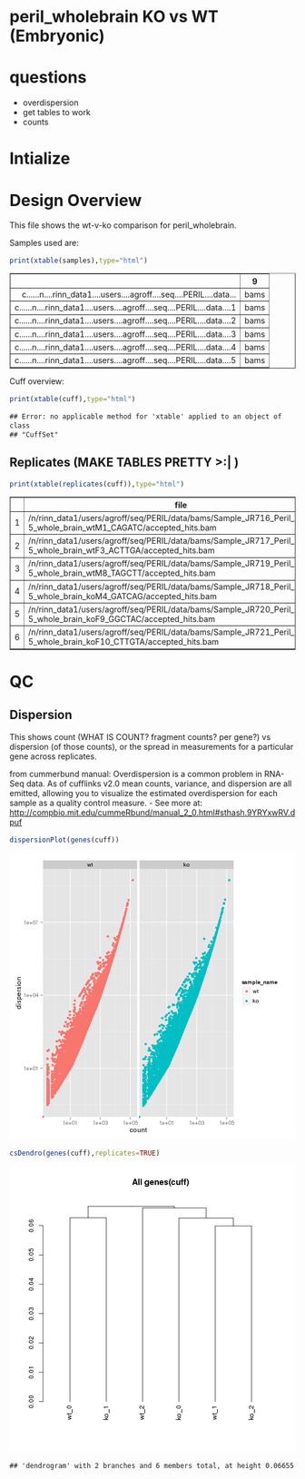 peril_wholebrain KO vs WT (Embryonic)
======================================

# questions
- overdispersion
- get tables to work
- counts






# Intialize


# Design Overview

This file shows the wt-v-ko comparison for peril_wholebrain. 

Samples used are:

```r
print(xtable(samples),type="html")
```

<!-- html table generated in R 3.0.2 by xtable 1.7-3 package -->
<!-- Thu Jun 12 13:11:50 2014 -->
<TABLE border=1>
<TR> <TH>  </TH> <TH> 9 </TH>  </TR>
  <TR> <TD align="right"> c......n....rinn_data1....users....agroff....seq....PERIL....data... </TD> <TD> bams </TD> </TR>
  <TR> <TD align="right"> c......n....rinn_data1....users....agroff....seq....PERIL....data....1 </TD> <TD> bams </TD> </TR>
  <TR> <TD align="right"> c......n....rinn_data1....users....agroff....seq....PERIL....data....2 </TD> <TD> bams </TD> </TR>
  <TR> <TD align="right"> c......n....rinn_data1....users....agroff....seq....PERIL....data....3 </TD> <TD> bams </TD> </TR>
  <TR> <TD align="right"> c......n....rinn_data1....users....agroff....seq....PERIL....data....4 </TD> <TD> bams </TD> </TR>
  <TR> <TD align="right"> c......n....rinn_data1....users....agroff....seq....PERIL....data....5 </TD> <TD> bams </TD> </TR>
   </TABLE>


Cuff overview:

```r
print(xtable(cuff),type="html")
```

```
## Error: no applicable method for 'xtable' applied to an object of class
## "CuffSet"
```

## Replicates (MAKE TABLES PRETTY >:| )

```r
print(xtable(replicates(cuff)),type="html")
```

<!-- html table generated in R 3.0.2 by xtable 1.7-3 package -->
<!-- Thu Jun 12 13:11:50 2014 -->
<TABLE border=1>
<TR> <TH>  </TH> <TH> file </TH> <TH> sample_name </TH> <TH> replicate </TH> <TH> rep_name </TH> <TH> total_mass </TH> <TH> norm_mass </TH> <TH> internal_scale </TH> <TH> external_scale </TH>  </TR>
  <TR> <TD align="right"> 1 </TD> <TD> /n/rinn_data1/users/agroff/seq/PERIL/data/bams/Sample_JR716_Peril_L43_E14-5_whole_brain_wtM1_CAGATC/accepted_hits.bam </TD> <TD> wt </TD> <TD align="right">   0 </TD> <TD> wt_0 </TD> <TD align="right"> 28383700.00 </TD> <TD align="right"> 25891500.00 </TD> <TD align="right"> 1.09 </TD> <TD align="right"> 1.00 </TD> </TR>
  <TR> <TD align="right"> 2 </TD> <TD> /n/rinn_data1/users/agroff/seq/PERIL/data/bams/Sample_JR717_Peril_L43_E14-5_whole_brain_wtF3_ACTTGA/accepted_hits.bam </TD> <TD> wt </TD> <TD align="right">   1 </TD> <TD> wt_1 </TD> <TD align="right"> 27709200.00 </TD> <TD align="right"> 25891500.00 </TD> <TD align="right"> 1.08 </TD> <TD align="right"> 1.00 </TD> </TR>
  <TR> <TD align="right"> 3 </TD> <TD> /n/rinn_data1/users/agroff/seq/PERIL/data/bams/Sample_JR719_Peril_L43_E14-5_whole_brain_wtM8_TAGCTT/accepted_hits.bam </TD> <TD> wt </TD> <TD align="right">   2 </TD> <TD> wt_2 </TD> <TD align="right"> 24704700.00 </TD> <TD align="right"> 25891500.00 </TD> <TD align="right"> 0.94 </TD> <TD align="right"> 1.00 </TD> </TR>
  <TR> <TD align="right"> 4 </TD> <TD> /n/rinn_data1/users/agroff/seq/PERIL/data/bams/Sample_JR718_Peril_L43_E14-5_whole_brain_koM4_GATCAG/accepted_hits.bam </TD> <TD> ko </TD> <TD align="right">   0 </TD> <TD> ko_0 </TD> <TD align="right"> 30022300.00 </TD> <TD align="right"> 25891500.00 </TD> <TD align="right"> 1.17 </TD> <TD align="right"> 1.00 </TD> </TR>
  <TR> <TD align="right"> 5 </TD> <TD> /n/rinn_data1/users/agroff/seq/PERIL/data/bams/Sample_JR720_Peril_L43_E14-5_whole_brain_koF9_GGCTAC/accepted_hits.bam </TD> <TD> ko </TD> <TD align="right">   1 </TD> <TD> ko_1 </TD> <TD align="right"> 21295400.00 </TD> <TD align="right"> 25891500.00 </TD> <TD align="right"> 0.82 </TD> <TD align="right"> 1.00 </TD> </TR>
  <TR> <TD align="right"> 6 </TD> <TD> /n/rinn_data1/users/agroff/seq/PERIL/data/bams/Sample_JR721_Peril_L43_E14-5_whole_brain_koF10_CTTGTA/accepted_hits.bam </TD> <TD> ko </TD> <TD align="right">   2 </TD> <TD> ko_2 </TD> <TD align="right"> 24554000.00 </TD> <TD align="right"> 25891500.00 </TD> <TD align="right"> 0.95 </TD> <TD align="right"> 1.00 </TD> </TR>
   </TABLE>

# QC

## Dispersion

This shows count (WHAT IS COUNT? fragment counts? per gene?) vs dispersion (of those counts), or the spread in measurements for a particular gene across replicates. 

from cummerbund manual: Overdispersion is a common problem in RNA-Seq data. As of cufflinks v2.0 mean counts, variance, and dispersion are all emitted, allowing you to visualize the estimated overdispersion for each sample as a quality control measure. - See more at: http://compbio.mit.edu/cummeRbund/manual_2_0.html#sthash.9YRYxwRV.dpuf



```r
dispersionPlot(genes(cuff))
```

![plot of chunk dispersion](figure/peril_wholebrain/dispersion1.png) 

```r
csDendro(genes(cuff),replicates=TRUE)
```

![plot of chunk dispersion](figure/peril_wholebrain/dispersion2.png) 

```
## 'dendrogram' with 2 branches and 6 members total, at height 0.06655
```

